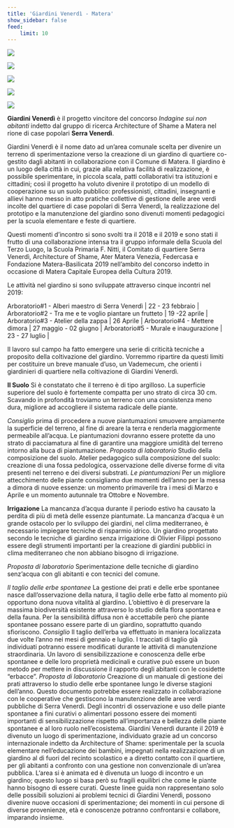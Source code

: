 ```yaml
---
title: 'Giardini Venerdì - Matera'
show_sidebar: false
feed:
    limit: 10
---
```


![](Matera_Giardini-Venerdi_02.jpg)

![](Matera_Giardini-Venerdi_03.jpg)

![](Matera_Giardini-Venerdi_04.jpg)

![](Matera_Giardini-Venerdi_05.jpg)

![](Matera_Giardini-Venerdi_06.jpg)

**Giardini Venerdì** è il progetto vincitore del concorso _Indagine sui non abitanti_ indetto dal gruppo di ricerca Architecture of
Shame a Matera nel rione di case popolari **Serra Venerdì**.

Giardini Venerdì è il nome dato ad un’area comunale scelta per divenire un terreno di sperimentazione verso la creazione di un giardino di quartiere co-gestito dagli abitanti in collaborazione con il Comune di Matera. Il giardino è un luogo della città in cui, grazie alla relativa facilità di realizzazione, è possibile sperimentare, in piccola scala, patti collaborativi tra istituzioni e cittadini; così il progetto ha voluto divenire il prototipo di un modello di cooperazione su un suolo pubblico: professionisti, cittadini, insegnanti e allievi hanno messo in atto pratiche collettive di gestione delle aree verdi incolte del quartiere di case popolari di Serra Venerdì, la realizzazione del prototipo e la manutenzione del giardino sono divenuti momenti pedagogici per la scuola elementare e feste di quartiere.

Questi momenti d’incontro si sono svolti tra il 2018 e il 2019 e sono stati il frutto di una collaborazione intensa tra il gruppo informale della Scuola del Terzo Luogo, la Scuola Primaria F. Nitti, il Comitato di quartiere Serra Venerdì, Architecture of Shame, Ater Matera Venezia, Federcasa e Fondazione Matera-Basilicata 2019 nell’ambito del concorso indetto in occasione di Matera Capitale Europea della Cultura 2019.

Le attività nel giardino si sono sviluppate attraverso cinque incontri nel 2019:

Arboratorio#1 - Alberi maestro di Serra Venerdì | 22 - 23 febbraio |
Arboratorio#2 - Tra me e te voglio piantare un frutteto | 19 -22 aprile |
Arboratorio#3 - Atelier della zappa | 26 Aprile |
Arboratorio#4 - Mettere dimora | 27 maggio - 02 giugno |
Arboratorio#5 - Murale e inaugurazione | 23 - 27 luglio |


Il lavoro sul campo ha fatto emergere una serie di criticità tecniche a proposito della coltivazione del giardino. Vorremmo ripartire da questi limiti per costituire un breve manuale d’uso, un Vademecum, che orienti i giardinieri di quartiere nella coltivazione di Giardini Venerdì.

**Il Suolo**
Si è constatato che il terreno è di tipo argilloso. La superficie superiore del suolo è fortemente compatta per uno strato di circa 30 cm. Scavando in profondità troviamo un terreno con una consistenza meno dura, migliore ad accogliere il sistema radicale delle piante.

_Consiglio_
prima di procedere a nuove piantumazioni smuovere ampiamente la superficie del terreno, al fine di areare la terra e renderla maggiormente permeabile all’acqua.
Le piantumazioni dovranno essere protette da uno strato di pacciamatura al fine di garantire una maggiore umidità del terreno intorno alla buca di piantumazione.
_Proposta di laboratorio_
Studio della composizione del suolo. Atelier pedagogico sulla composizione del suolo: creazione di una fossa pedologica, osservazione delle diverse forme di vita presenti nel terreno e dei diversi substrati.
_Le piantumazioni_
Per un migliore attecchimento delle piante consigliamo due momenti dell’anno per la messa a dimora di nuove essenze: un momento primaverile tra i mesi di Marzo e Aprile e un momento autunnale tra Ottobre e Novembre.

**Irrigazione**
La mancanza d’acqua durante il periodo estivo ha causato la perdita di più di metà delle essenze piantumate. La mancanza d’acqua è un grande ostacolo per lo sviluppo dei giardini, nel clima mediterraneo, è necessario impiegare tecniche di risparmio idrico. Un giardino progettato secondo le tecniche di giardino senza irrigazione di Olivier Filippi possono essere degli strumenti importanti per la creazione di giardini pubblici in clima mediterraneo che non abbiano bisogno di irrigazione.

_Proposta di laboratorio_
Sperimentazione delle tecniche di giardino senz’acqua con gli abitanti e con tecnici del comune.

_Il taglio delle erbe spontanee_
La gestione dei prati e delle erbe spontanee nasce dall’osservazione della natura, il taglio delle erbe fatto al momento più opportuno dona nuova vitalità al giardino.
L’obiettivo è di preservare la massima biodiversità esistente attraverso lo studio della flora spontanea e della fauna. Per la sensibilità diffusa non è accettabile però che piante spontanee possano essere parte di un giardino, soprattutto quando sfioriscono.
_Consiglio_
Il taglio dell’erba va effettuato in maniera localizzata due volte l’anno nei mesi di gennaio e luglio. I tracciati di taglio già individuati potranno essere modificati durante le attività di manutenzione straordinaria. Un lavoro di sensibilizzazione e conoscenza delle erbe spontanee e delle loro proprietà medicinali e curative può essere un buon metodo per mettere in discussione il rapporto degli abitanti con le cosidette “erbacce”.
_Proposta di laboratorio_
Creazione di un manuale di gestione dei prati attraverso lo studio delle erbe spontanee lungo le diverse stagioni dell’anno.
Questo documento potrebbe essere realizzato in collaborazione con le cooperative che gestiscono la manutenzione delle aree verdi pubbliche di Serra Venerdì.
Degli incontri di osservazione e uso delle piante spontanee a fini curativi o alimentari possono essere dei momenti importanti di sensibilizzazione rispetto all’importanza e bellezza delle piante spontanee e al loro ruolo nell’ecosistema.
Giardini Venerdì durante il 2019 è divenuto un luogo di sperimentazione, individuato grazie ad un concorso internazionale indetto da Architecture of Shame: sperimentale per la scuola elementare nell’educazione dei bambini, impegnati nella realizzazione di un giardino al di fuori del recinto scolastico e a diretto contatto con il quartiere, per gli abitanti a confronto con una gestione non convenzionale di un’area pubblica.
L‘area si è animata ed è divenuta un luogo di incontro e un giardino; questo luogo si basa però su fragili equilibri che come le piante hanno bisogno di essere curati.
Queste linee guida non rappresentano solo delle possibili soluzioni ai problemi tecnici di Giardini Venerdì, possono divenire nuove occasioni di sperimentazione; dei momenti in cui persone di diverse provenienze, età e conoscenze potranno confrontarsi e collabore, imparando insieme.